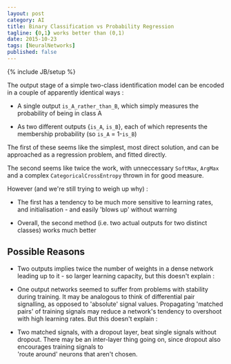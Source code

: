 ```yaml
---
layout: post
category: AI
title: Binary Classification vs Probability Regression
tagline: {0,1} works better than (0,1)
date: 2015-10-23
tags: [NeuralNetworks]
published: false
---
```

{% include JB/setup %}

The output stage of a simple two-class identification model can be 
encoded in a couple of apparently identical ways : 

*  A single output ```is_A_rather_than_B```, which simply measures the probability of 
   being in class A

*  As two different outputs {```is_A```, ```is_B```}, each of which represents
   the membership probability (so ```is_A``` = 1-```is_B```)
   
   
The first of these seems like the simplest, most direct solution, and 
can be approached as a regression problem, and fitted directly.

The second seems like twice the work, with unneccessary ```SoftMax```, ```ArgMax```
and a complex ```CategoricalCrossEntropy``` thrown in for good measure.

However (and we're still trying to weigh up why) :

*  The first has a tendency to be much more sensitive to learning rates, and 
   initialisation - and easily 'blows up' without warning

*  Overall, the second method (i.e. two actual outputs for two distinct classes) works much better


Possible Reasons
---------------------------

*  Two outputs implies twice the number of weights in a dense network leading up to it - 
   so larger learning capacity, but this doesn't explain :
   
*  One output networks seemed to suffer from problems with stability during training.  It may be 
   analogous  to think of differential pair signalling, as opposed to 'absolute' 
   signal values.  Propagating 'matched pairs' of training signals may reduce a network's
   tendency to overshoot with high learning rates.  But this doesn't explain :
   
*  Two matched signals, with a dropout layer, beat single signals without dropout.  There 
   may be an inter-layer thing going on, since dropout also encourages training signals to  
   'route around' neurons that aren't chosen.
   


   
